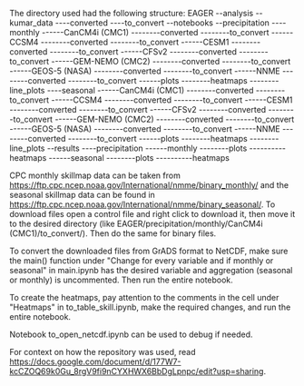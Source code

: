 The directory used had the following structure:
EAGER
--analysis
--kumar_data
----converted
----to_convert
--notebooks
--precipitation
----monthly
------CanCM4i (CMC1)
--------converted
--------to_convert
------CCSM4
--------converted
--------to_convert
------CESM1
--------converted
--------to_convert
------CFSv2
--------converted
--------to_convert
------GEM-NEMO (CMC2)
--------converted
--------to_convert
------GEOS-5 (NASA)
--------converted
--------to_convert
------NNME
--------converted
--------to_convert
------plots
--------heatmaps
--------line_plots
----seasonal
------CanCM4i (CMC1)
--------converted
--------to_convert
------CCSM4
--------converted
--------to_convert
------CESM1
--------converted
--------to_convert
------CFSv2
--------converted
--------to_convert
------GEM-NEMO (CMC2)
--------converted
--------to_convert
------GEOS-5 (NASA)
--------converted
--------to_convert
------NNME
--------converted
--------to_convert
------plots
--------heatmaps
--------line_plots
--results
----precipitation
------monthly
--------plots
----------heatmaps
------seasonal
--------plots
----------heatmaps

CPC monthly skillmap data can be taken from https://ftp.cpc.ncep.noaa.gov/International/nmme/binary_monthly/ and the seasonal skillmap data can be found in https://ftp.cpc.ncep.noaa.gov/International/nmme/binary_seasonal/.
To download files open a control file and right click to download it, then move it to the desired directory (like EAGER/precipitation/monthly/CanCM4i (CMC1)/to_convert/). Then do the same for binary files.

To convert the downloaded files from GrADS format to NetCDF, make sure the main() function under "Change for every variable and if monthly or seasonal" in main.ipynb has the desired variable and aggregation (seasonal or monthly) is uncommented.
Then run the entire notebook.

To create the heatmaps, pay attention to the comments in the cell under "Heatmaps" in to_table_skill.ipynb, make the required changes, and run the entire notebook.

Notebook to_open_netcdf.ipynb can be used to debug if needed.

For context on how the repository was used, read https://docs.google.com/document/d/177W7-kcCZOQ69k0Gu_8rgV9fi9nCYXHWX6BbDgLpnpc/edit?usp=sharing.